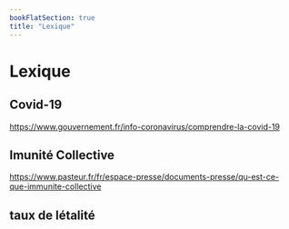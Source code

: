 ```yaml
---
bookFlatSection: true
title: "Lexique"
---
```


# Lexique

## Covid-19

https://www.gouvernement.fr/info-coronavirus/comprendre-la-covid-19

## Imunité Collective
https://www.pasteur.fr/fr/espace-presse/documents-presse/qu-est-ce-que-immunite-collective

##  taux de létalité
